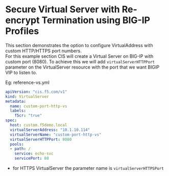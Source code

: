 # Secure Virtual Server with Re-encrypt Termination using BIG-IP Profiles

This section demonstrates the option to configure VirtualAddress with custom HTTP/HTTPS port numbers.  
For this example section CIS will create a Virtual Server on BIG-IP with custom port (8080). To achieve this we will add `virtualServerHTTPPort` parameter on the VirtualServer resource with the port that we want BIGIP VIP to listen to. 

Eg: reference-vs.yml
```yml
apiVersion: "cis.f5.com/v1"
kind: VirtualServer
metadata:
  name: custom-port-http-vs
  labels:
    f5cr: "true"
spec:
  host: custom.f5demo.local
  virtualServerAddress: "10.1.10.114"
  virtualServerName: "custom-port-http-vs"
  virtualServerHTTPPort: 8080
  pools:
  - path: /
    service: echo-svc
    servicePort: 80
```


* for HTTPS VirtualServer the parameter name is `virtualServerHTTPSPort` 


